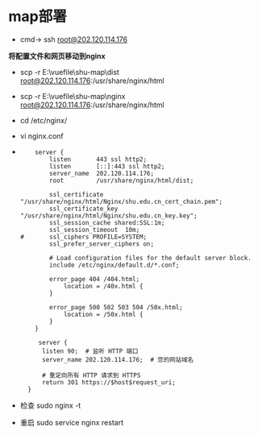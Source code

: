 # map部署

- cmd->  ssh root@202.120.114.176

**将配置文件和网页移动到nginx**

- scp -r E:\vuefile\shu-map\dist root@202.120.114.176:/usr/share/nginx/html

- scp -r E:\vuefile\shu-map\nginx root@202.120.114.176:/usr/share/nginx/html

-  cd /etc/nginx/

- vi nginx.conf

- ```nginx
      server {
          listen       443 ssl http2;
          listen       [::]:443 ssl http2;
          server_name  202.120.114.176;
          root         /usr/share/nginx/html/dist;
  
          ssl_certificate "/usr/share/nginx/html/Nginx/shu.edu.cn_cert_chain.pem";
          ssl_certificate_key "/usr/share/nginx/html/Nginx/shu.edu.cn_key.key";
          ssl_session_cache shared:SSL:1m;
          ssl_session_timeout  10m;
  #       ssl_ciphers PROFILE=SYSTEM;
          ssl_prefer_server_ciphers on;
  
          # Load configuration files for the default server block.
          include /etc/nginx/default.d/*.conf;
  
          error_page 404 /404.html;
              location = /40x.html {
          }
  
          error_page 500 502 503 504 /50x.html;
              location = /50x.html {
          }
      }
          
       server {
      	listen 90;  # 监听 HTTP 端口
      	server_name 202.120.114.176;  # 您的网站域名
  
      	# 重定向所有 HTTP 请求到 HTTPS
      	return 301 https://$host$request_uri;
  	}
  ```

- 检查 sudo nginx -t

- 重启 sudo service nginx restart

